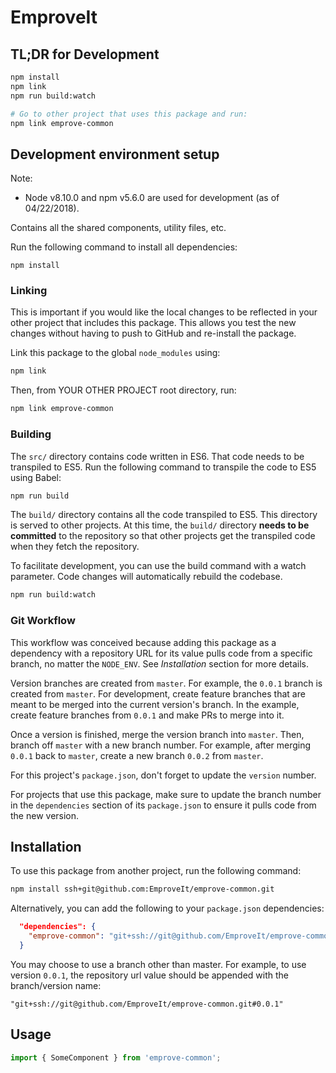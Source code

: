 # EmproveIt

## TL;DR for Development

```sh
npm install
npm link
npm run build:watch

# Go to other project that uses this package and run:
npm link emprove-common
```

## Development environment setup
Note:
- Node v8.10.0 and npm v5.6.0 are used for development (as of 04/22/2018).

Contains all the shared components, utility files, etc.

Run the following command to install all dependencies:

```
npm install
```

### Linking

This is important if you would like the local changes to be reflected in your other project that includes this package. This allows you test the new changes without having to push to GitHub and re-install the package.

Link this package to the global `node_modules` using:

```sh
npm link
```

Then, from YOUR OTHER PROJECT root directory, run:

```sh
npm link emprove-common
```

### Building

The `src/` directory contains code written in ES6. That code needs to be transpiled to ES5. Run the following command to transpile the code to ES5 using Babel:

```sh
npm run build
```

The `build/` directory contains all the code transpiled to ES5. This directory is served to other projects. At this time, the `build/` directory **needs to be committed** to the repository so that other projects get the transpiled code when they fetch the repository.

To facilitate development, you can use the build command with a watch parameter. Code changes will automatically rebuild the codebase.

```sh
npm run build:watch
```

### Git Workflow

This workflow was conceived because adding this package as a dependency with a repository URL for its value pulls code from a specific branch, no matter the `NODE_ENV`. See *Installation* section for more details.

Version branches are created from `master`. For example, the `0.0.1` branch is created from `master`. For development, create feature branches that are meant to be merged into the current version's branch. In the example, create feature branches from `0.0.1` and make PRs to merge into it.

Once a version is finished, merge the version branch into `master`. Then, branch off `master` with a new branch number. For example, after merging `0.0.1` back to `master`, create a new branch `0.0.2` from `master`.

For this project's `package.json`, don't forget to update the `version` number.

For projects that use this package, make sure to update the branch number in the `dependencies` section of its `package.json` to ensure it pulls code from the new version.

## Installation

To use this package from another project, run the following command:

```sh
npm install ssh+git@github.com:EmproveIt/emprove-common.git
```

Alternatively, you can add the following to your `package.json` dependencies:

```json
  "dependencies": {
    "emprove-common": "git+ssh://git@github.com/EmproveIt/emprove-common.git"
  }
```

You may choose to use a branch other than master. For example, to use version `0.0.1`, the repository url value should be appended with the branch/version name:

```
"git+ssh://git@github.com/EmproveIt/emprove-common.git#0.0.1"
```

## Usage

```javascript
import { SomeComponent } from 'emprove-common';
```
